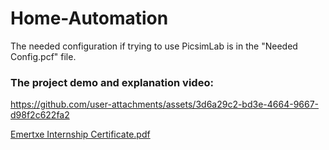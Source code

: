 # Home-Automation
The needed configuration if trying to use PicsimLab is in the "Needed Config.pcf" file.
### The project demo and explanation video:
https://github.com/user-attachments/assets/3d6a29c2-bd3e-4664-9667-d98f2c622fa2

[Emertxe Internship Certificate.pdf](https://github.com/user-attachments/files/17076158/Emertxe.Internship.Certificate.pdf)
